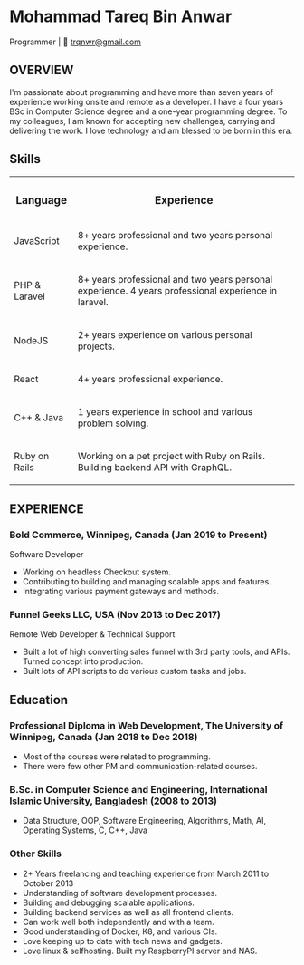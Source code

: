 Mohammad Tareq Bin Anwar
========================

Programmer | 📧 trqnwr@gmail.com

OVERVIEW
--------

I'm passionate about programming and have more than seven years of experience working onsite and remote as a developer. I have a four years BSc in Computer Science degree and a one-year programming degree. To my colleagues, I am known for accepting new challenges, carrying and delivering the work. I love technology and am blessed to be born in this era.

## Skills

<table>

<tbody>

<tr>

<th>

### Language

</th>

<th>

### Experience

</th>

</tr>

<tr>

<td>

JavaScript

</td>

<td>

8+ years professional and two years personal experience. 

</td>

</tr>

<tr>

<td>

PHP & Laravel

</td>

<td>
	
8+ years professional and two years personal experience. 4 years professional experience in laravel.

</td>

</tr>

<tr>

<td>

NodeJS

</td>

<td>

2+ years experience on various personal projects. 

</td>

</tr>

<tr>

<td>

React

</td>

<td>

4+ years professional experience. 

</td>

</tr>

<tr>

<td>

C++ & Java

</td>

<td>

1 years experience in school and various problem solving. 

</td>

</tr>
  
<tr>

<td>

Ruby on Rails

</td>

<td>

Working on a pet project with Ruby on Rails. Building backend API with GraphQL.

</td>

</tr>

</tbody>

</table>

EXPERIENCE
----------

### Bold Commerce, Winnipeg, Canada (Jan 2019 to Present)

Software Developer

-   Working on headless Checkout system.
-   Contributing to building and managing scalable apps and features.
-   Integrating various payment gateways and methods.

### Funnel Geeks LLC, USA (Nov 2013 to Dec 2017)

Remote Web Developer & Technical Support

-   Built a lot of high converting sales funnel with 3rd party tools, and APIs. Turned concept into production.
-   Built lots of API scripts to do various custom tasks and jobs.

## Education

### Professional Diploma in Web Development, The University of Winnipeg, Canada (Jan 2018 to Dec 2018)

-   Most of the courses were related to programming.
-   There were few other PM and communication-related courses.

### B.Sc. in Computer Science and Engineering, International Islamic University, Bangladesh (2008 to 2013)

-   Data Structure, OOP, Software Engineering, Algorithms, Math, AI, Operating Systems, C, C++, Java

### Other Skills

-   2+ Years freelancing and teaching experience from March 2011 to October 2013
-   Understanding of software development processes.
-   Building and debugging scalable applications.
-   Building backend services as well as all frontend clients.
-   Can work well both independently and with a team.
-   Good understanding of Docker, K8, and various CIs.
-   Love keeping up to date with tech news and gadgets.
-   Love linux & selfhosting. Built my RaspberryPI server and NAS.
